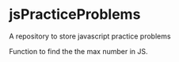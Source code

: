 # jsPracticeProblems
A repository to store javascript practice problems

Function to find the the max number in JS. 
